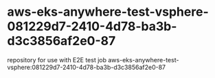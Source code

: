 # aws-eks-anywhere-test-vsphere-081229d7-2410-4d78-ba3b-d3c3856af2e0-87
repository for use with E2E test job aws-eks-anywhere-test-vsphere:081229d7-2410-4d78-ba3b-d3c3856af2e0-87
